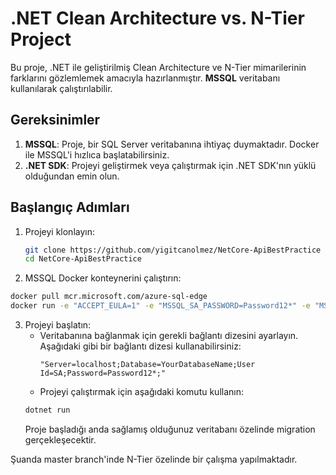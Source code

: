 # .NET Clean Architecture vs. N-Tier Project

Bu proje, .NET ile geliştirilmiş Clean Architecture ve N-Tier mimarilerinin farklarını gözlemlemek amacıyla hazırlanmıştır. **MSSQL** veritabanı kullanılarak çalıştırılabilir.

## Gereksinimler

1. **MSSQL**: Proje, bir SQL Server veritabanına ihtiyaç duymaktadır. Docker ile MSSQL'i hızlıca başlatabilirsiniz.
2. **.NET SDK**: Projeyi geliştirmek veya çalıştırmak için .NET SDK'nın yüklü olduğundan emin olun.

## Başlangıç Adımları

1. Projeyi klonlayın:
   ```bash
   git clone https://github.com/yigitcanolmez/NetCore-ApiBestPractice
   cd NetCore-ApiBestPractice
   ```
2. MSSQL Docker konteynerini çalıştırın:
  ```bash
  docker pull mcr.microsoft.com/azure-sql-edge
  docker run -e "ACCEPT_EULA=1" -e "MSSQL_SA_PASSWORD=Password12*" -e "MSSQL_PID=Developer" -e "MSSQL_USER=SA" -p 1433:1433 -d --name=sql mcr.microsoft.com/azure-sql-edge
  ```
3. Projeyi başlatın:
   - Veritabanına bağlanmak için gerekli bağlantı dizesini ayarlayın. Aşağıdaki gibi bir bağlantı dizesi kullanabilirsiniz:
     ```
     "Server=localhost;Database=YourDatabaseName;User Id=SA;Password=Password12*;"
     ```
   - Projeyi çalıştırmak için aşağıdaki komutu kullanın:
   ```bash
   dotnet run
   ```
   Proje başladığı anda sağlamış olduğunuz veritabanı özelinde migration gerçekleşecektir.

Şuanda master branch'inde N-Tier özelinde bir çalışma yapılmaktadır.

